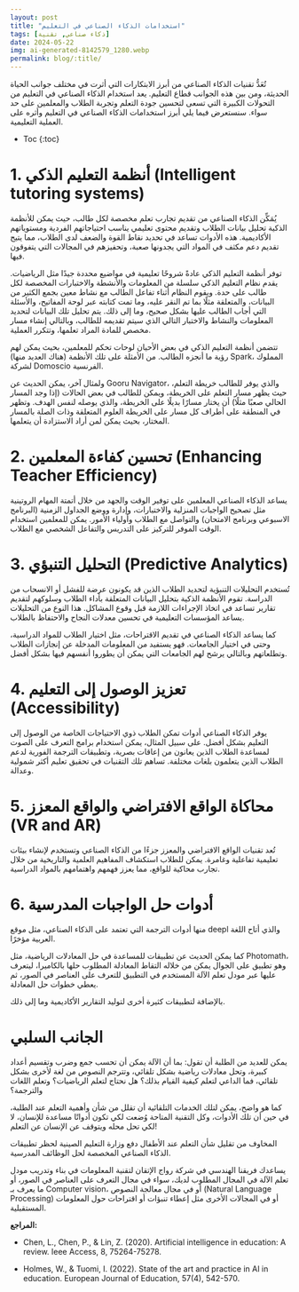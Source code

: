 ```yaml
---
layout: post
title: "استخدامات الذكاء الصناعي في التعليم"
tags: [ذكاء صناعي, تقنية]
date: 2024-05-22
img: ai-generated-8142579_1280.webp
permalink: blog/:title/
---
```


تُعَدُّ تقنيات الذكاء الصناعي من أبرز الابتكارات التي أثرت في مختلف جوانب الحياة الحديثة، ومن بين هذه الجوانب قطاع التعليم. يعد استخدام الذكاء الصناعي في التعليم من التحولات الكبيرة التي تسعى لتحسين جودة التعلم وتجربة الطلاب والمعلمين على حد سواء. سنستعرض فيما يلي أبرز استخدامات الذكاء الصناعي في التعليم وأثره على العملية التعليمية.

* Toc
{:toc}

# 1. أنظمة التعليم الذكي (Intelligent tutoring systems)

يُمَكِّن الذكاء الصناعي من تقديم تجارب تعلم مخصصة لكل طالب، حيث يمكن للأنظمة الذكية تحليل بيانات الطلاب وتقديم محتوى تعليمي يناسب احتياجاتهم الفردية ومستوياتهم الأكاديمية. هذه الأدوات تساعد في تحديد نقاط القوة والضعف لدى الطلاب، مما يتيح تقديم دعم مكثف في المواد التي يجدونها صعبة، وتحفيزهم في المجالات التي يتفوقون فيها.

توفر أنظمة التعليم الذكي عادةً شروحًا تعليمية في مواضيع محددة جيدًا مثل الرياضيات. يقدم نظام التعليم الذكي سلسلة من المعلومات والأنشطة والاختبارات المخصصة لكل طالب على حدة. ويقوم النظام أثناء تفاعل الطالب مع نشاط معين بجمع الكثير من البيانات، والمتعلقة مثلًا بما تم النقر عليه، وما تمت كتابته عبر لوحة المفاتيح، والأسئلة التي أجاب الطالب عليها بشكل صحيح، وما إلى ذلك. يتم تحليل تلك البيانات لتحديد المعلومات والنشاط والاختبار التالي الذي سيتم تقديمه للطالب، وبالتالي إنشاء مسار مخصص للمادة المراد تعلمها، وتتكرر العملية. 

تتضمن أنظمة التعليم الذكي في بعض الأحيان لوحات تحكم للمعلمين، بحيث يمكن لهم رؤية ما أنجزه الطالب. من الأمثلة على تلك الأنظمة (هناك العديد منها) Spark، المملوك لشركة Domoscio الفرنسية.

ولمثال آخر، يمكن الحديث عن Gooru Navigator، والذي يوفر للطالب خريطة التعلم، حيث يظهر مسار التعلم على الخريطة، ويمكن للطالب في بعض الحالات (إذا وجد المسار الحالي صعبًا مثلًا) أن يختار مسارًا بديلًا على الخريطة، والذي يوصله لنفس الهدف. وتظهر في المنطقة على أطراف كل مسار على الخريطة العلوم المتعلقة وذات الصلة بالمسار المختار، بحيث يمكن لمن أراد الاستزادة أن يتعلمها.


# 2. تحسين كفاءة المعلمين (Enhancing Teacher Efficiency)

يساعد الذكاء الصناعي المعلمين على توفير الوقت والجهد من خلال أتمتة المهام الروتينية مثل تصحيح الواجبات المنزلية والاختبارات، وإدارة ووضع الجداول الزمنية (البرنامج الاسبوعي وبرنامج الامتحان) والتواصل مع الطلاب وأولياء الأمور. يمكن للمعلمين استخدام الوقت الموفر للتركيز على التدريس والتفاعل الشخصي مع الطلاب.

# 3. التحليل التنبؤي (Predictive Analytics)

تُستخدم التحليلات التنبؤية لتحديد الطلاب الذين قد يكونون عرضة للفشل أو الانسحاب من الدراسة. تقوم الأنظمة الذكية بتحليل البيانات المتعلقة بأداء الطلاب وسلوكهم لتقديم تقارير تساعد في اتخاذ الإجراءات اللازمة قبل وقوع المشاكل. هذا النوع من التحليلات يساعد المؤسسات التعليمية في تحسين معدلات النجاح والاحتفاظ بالطلاب.

كما يساعد الذكاء الصناعي في تقديم الاقتراحات، مثل اختيار الطلاب للمواد الدراسية، وحتى في اختيار الجامعات. فهو يستفيد من المعلومات المدخلة عن إنجازات الطلاب وتطلعاتهم وبالتالي يرشح لهم الجامعات التي يمكن أن يطوروا أنفسهم فيها بشكل أفضل.

# 4. تعزيز الوصول إلى التعليم (Accessibility)

يوفر الذكاء الصناعي أدوات تمكن الطلاب ذوي الاحتياجات الخاصة من الوصول إلى التعليم بشكل أفضل. على سبيل المثال، يمكن استخدام برامج التعرف على الصوت لمساعدة الطلاب الذين يعانون من إعاقات بصرية، وتطبيقات الترجمة الفورية لدعم الطلاب الذين يتعلمون بلغات مختلفة. تساهم تلك التقنيات في تحقيق تعليم أكثر شمولية وعدالة.

# 5. محاكاة الواقع الافتراضي والواقع المعزز (VR and AR)

تُعد تقنيات الواقع الافتراضي والمعزز جزءًا من الذكاء الصناعي وتستخدم لإنشاء بيئات تعليمية تفاعلية وغامرة. يمكن للطلاب استكشاف المفاهيم العلمية والتاريخية من خلال تجارب محاكية للواقع، مما يعزز فهمهم واهتمامهم بالمواد الدراسية.

# 6. أدوات حل الواجبات المدرسية

منها أدوات الترجمة التي تعتمد على الذكاء الصناعي، مثل موقع deepl والذي أتاح اللغة العربية مؤخرًا.

كما يمكن الحديث عن تطبيقات للمساعدة في حل المعادلات الرياضية، مثل Photomath، وهو تطبيق على الجوال يمكن من خلاله التقاط المعادلة المطلوب حلها بالكاميرا، ليتعرف عليها عبر مودل تعلم الآلة المستخدم في التطبيق للتعرف على العناصر في الصور، ثم يعطي خطوات حل المعادلة.

بالإضافة لتطبيقات كثيرة أخرى لتوليد التقارير الأكاديمية وما إلى ذلك.

# الجانب السلبي

يمكن للعديد من الطلبة أن تقول: بما أن الآلة يمكن أن تحسب جمع وضرب وتقسيم أعداد كبيرة، وتحل معادلات رياضية بشكل تلقائي، وتترجم النصوص من لغة ﻷخرى بشكل تلقائي، فما الداعي لتعلم كيفية القيام بذلك؟ هل نحتاج لتعلم الرياضيات؟ وتعلم اللغات والترجمة؟

كما هو واضح، يمكن لتلك الخدمات التلقائية أن تقلل من شأن وأهمية التعلم عند الطلبة، في حين أن تلك الأدوات، وكل التقنية المتاحة وُضعت لكي تكون أدواتًا مساعدة للإنسان، لا لكي تحل محله ويتوقف عن الإنسان عن التعلم!

المخاوف من تقليل شأن التعلم عند الأطفال دفع وزارة التعليم الصينية لحظر تطبيقات الذكاء الصناعي المخصصة لحل الوظائف المدرسية. 


يساعدك فريقنا الهندسي في شركة رواج الإتقان لتقنية المعلومات في بناء وتدريب مودل تعلم الآلة في المجال المطلوب لديك، سواء في مجال التعرف على العناصر في الصور، أو ما يعرف بـ Computer vision، أو في مجال معالجة النصوص (Natural Language Processing) أو في المجالات الأخرى مثل إعطاء تنبؤات أو اقتراحات حول المعلومات المستقبلية.

**المراجع:**

- Chen, L., Chen, P., & Lin, Z. (2020). Artificial intelligence in education: A review. Ieee Access, 8, 75264-75278.

- Holmes, W., & Tuomi, I. (2022). State of the art and practice in AI in education. European Journal of Education, 57(4), 542-570.


